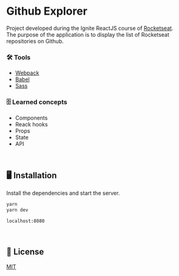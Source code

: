 # Github Explorer

Project developed during the Ignite ReactJS course of [Rocketseat](http://rocketseat.com.br).<br>
The purpose of the application is to display the list of Rocketseat repositories on Github.

### 🛠 Tools
- [Webpack](https://webpack.js.org)
- [Babel](https://babeljs.io/)
- [Sass](https://sass-lang.com)

### 🗄 Learned concepts
- Components
- Reack hooks
- Props
- State
- API

<br>

## 🖥  Installation

Install the dependencies and start the server.

```sh
yarn
yarn dev
```

```sh
localhost:8080
```
<br>

## 📄 License

[MIT](https://opensource.org/licenses/MIT)
